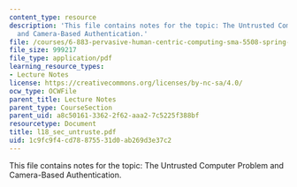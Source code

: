 ```yaml
---
content_type: resource
description: 'This file contains notes for the topic: The Untrusted Computer Problem
  and Camera-Based Authentication.'
file: /courses/6-883-pervasive-human-centric-computing-sma-5508-spring-2006/1c9fc9f4cd78875531d0ab269d3e37c2_l18_sec_untruste.pdf
file_size: 999217
file_type: application/pdf
learning_resource_types:
- Lecture Notes
license: https://creativecommons.org/licenses/by-nc-sa/4.0/
ocw_type: OCWFile
parent_title: Lecture Notes
parent_type: CourseSection
parent_uid: a8c50161-3362-2f62-aaa2-7c5225f388bf
resourcetype: Document
title: l18_sec_untruste.pdf
uid: 1c9fc9f4-cd78-8755-31d0-ab269d3e37c2
---
```

This file contains notes for the topic: The Untrusted Computer Problem and Camera-Based Authentication.